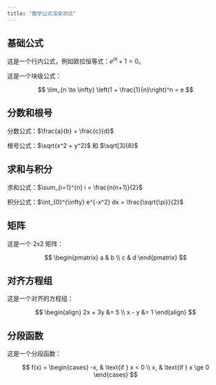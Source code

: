 ```yaml
---
title: "数学公式渲染测试"
---
```



## 基础公式

这是一个行内公式，例如欧拉恒等式：$e^{i\pi} + 1 = 0$。

这是一个块级公式：

$$
\lim_{n \to \infty} \left(1 + \frac{1}{n}\right)^n = e
$$

## 分数和根号

分数公式：$\frac{a}{b} + \frac{c}{d}$

根号公式：$\sqrt{x^2 + y^2}$ 和 $\sqrt[3]{8}$

## 求和与积分

求和公式：$\sum_{i=1}^{n} i = \frac{n(n+1)}{2}$

积分公式：$\int_{0}^{\infty} e^{-x^2} dx = \frac{\sqrt{\pi}}{2}$

## 矩阵

这是一个 2x2 矩阵：

$$
\begin{pmatrix}
a & b \\
c & d
\end{pmatrix}
$$

## 对齐方程组

这是一个对齐的方程组：

$$
\begin{align}
2x + 3y &= 5 \\
x - y &= 1
\end{align}
$$

## 分段函数

这是一个分段函数：

$$
f(x) = \begin{cases}
-x, & \text{if } x < 0 \\
x, & \text{if } x \ge 0
\end{cases}
$$
